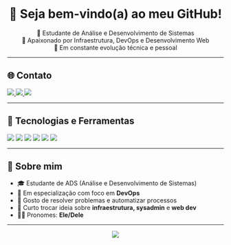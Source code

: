 <h1 align="center">👋 Seja bem-vindo(a) ao meu GitHub!</h1>

<p align="center">
🎯 Estudante de Análise e Desenvolvimento de Sistemas <br>
🔧 Apaixonado por Infraestrutura, DevOps e Desenvolvimento Web <br>
🚀 Em constante evolução técnica e pessoal
</p>

---

## 🌐 Contato

<div align="left">
  <a href="https://www.instagram.com/rafael.valnasio2" target="_blank">
    <img src="https://img.shields.io/badge/Instagram-E4405F?style=for-the-badge&logo=instagram&logoColor=white" />
  </a>
  <a href="https://www.linkedin.com/in/valnasio/" target="_blank">
    <img src="https://img.shields.io/badge/LinkedIn-0077B5?style=for-the-badge&logo=linkedin&logoColor=white" />
  </a>
  <a href="mailto:rafael.valnasio.santos@gmail.com">
    <img src="https://img.shields.io/badge/Gmail-D14836?style=for-the-badge&logo=gmail&logoColor=white" />
  </a>
</div>

---

## 🧠 Tecnologias e Ferramentas

<div align="left">
  <img src="https://img.shields.io/badge/HTML5-e34f26?style=for-the-badge&logo=html5&logoColor=white" />
  <img src="https://img.shields.io/badge/CSS3-1572B6?style=for-the-badge&logo=css3&logoColor=white" />
  <img src="https://img.shields.io/badge/PHP-777BB4?style=for-the-badge&logo=php&logoColor=white" />
  <img src="https://img.shields.io/badge/AWS-232F3E?style=for-the-badge&logo=amazonaws&logoColor=white" />
  <img src="https://img.shields.io/badge/Powershell-5391FE?style=for-the-badge&logo=powershell&logoColor=white" />
  <img src="https://img.shields.io/badge/Bash-4EAA25?style=for-the-badge&logo=gnubash&logoColor=white" />
</div>

---

## 🙋 Sobre mim

- 🎓 Estudante de ADS (Análise e Desenvolvimento de Sistemas)
- 🌱 Em especialização com foco em **DevOps**
- 🧩 Gosto de resolver problemas e automatizar processos
- 💬 Curto trocar ideia sobre **infraestrutura, sysadmin** e **web dev**
- 👨‍💻 Pronomes: **Ele/Dele**

---

<p align="center">
  <img src="https://capsule-render.vercel.app/api?type=waving&color=gradient&height=100&section=footer"/>
</p>
